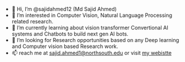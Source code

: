 - 👋 Hi, I’m @sajidahmed12 (Md Sajid Ahmed)
- 👀 I’m interested in Computer Vision, Natural Language Processing related research.
- 🌱 I’m currently learning about vision transformer Convertional AI systems and Chatbots to build next gen AI bots.
- 💞️ I’m looking for Research opportunities based on any Deep learning and Computer vision based Research work. 
- 📫 reach me at [sajid.ahmed1@northsouth.edu](mailto:sajid.ahmed1@northsouth.edu) or visit [my webistte](https://sites.google.com/view/sajid-site)

<!---
sajidahmed12/sajidahmed12 is a ✨ special ✨ repository because its `README.md` (this file) appears on your GitHub profile.
You can click the Preview link to take a look at your changes. Check
--->
